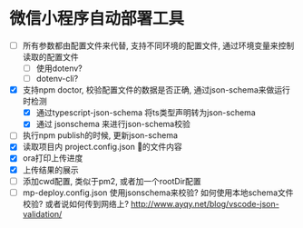 # 微信小程序自动部署工具

- [ ] 所有参数都由配置文件来代替, 支持不同环境的配置文件, 通过环境变量来控制读取的配置文件
  - [ ] 使用dotenv?
  - [ ] dotenv-cli?
- [x] 支持npm doctor, 校验配置文件的数据是否正确, 通过json-schema来做运行时检测
  - [x]  通过typescript-json-schema 将ts类型声明转为json-schema
  - [x]  通过 jsonschema 来进行json-schema校验
- [ ] 执行npm publish的时候, 更新json-schema
- [x] 读取项目内 project.config.json 的文件内容
- [x] ora打印上传进度
- [x] 上传结果的展示
- [ ] 添加cwd配置, 类似于pm2, 或者加一个rootDir配置
- [ ] mp-deploy.config.json 使用jsonschema来校验? 如何使用本地schema文件校验? 或者说如何传到网络上? http://www.ayqy.net/blog/vscode-json-validation/